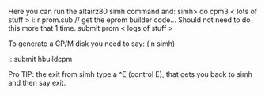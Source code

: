 Here you can run the altairz80 simh command and:
  simh> do cpm3
  < lots of stuff >
  i:
  r prom.sub        // get the eprom builder code...  Should not need to do this more that 1 time.
  submit prom
  < logs of stuff >
  
To generate a CP/M disk you need to say:  (in simh)

  i:
  submit hbuildcpm
  
  
Pro TIP:  the exit from simh type a ^E (control E), that gets you back to simh and then say exit.
  
